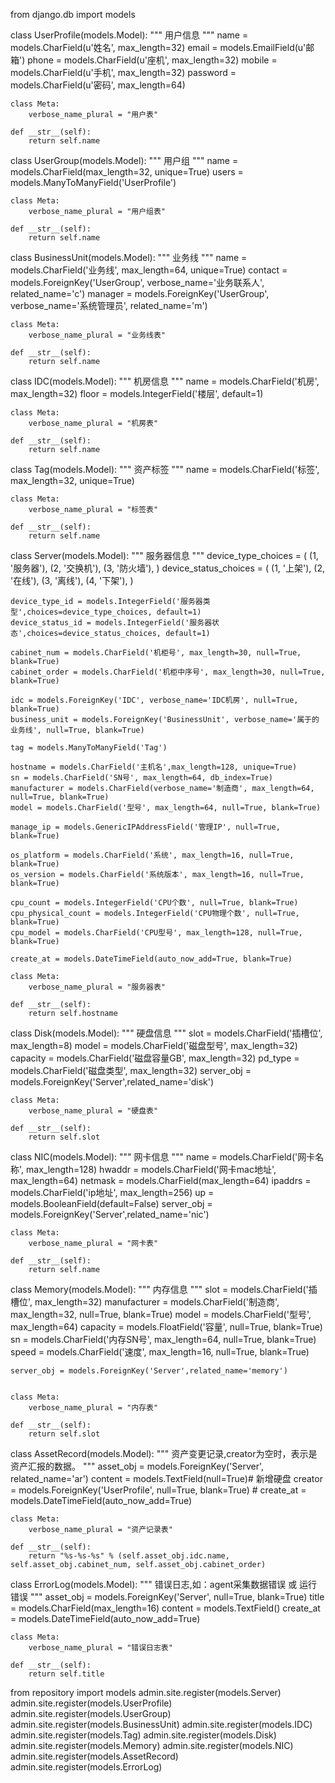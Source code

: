 from django.db import models

class UserProfile(models.Model):
    """
    用户信息
    """
    name = models.CharField(u'姓名', max_length=32)
    email = models.EmailField(u'邮箱')
    phone = models.CharField(u'座机', max_length=32)
    mobile = models.CharField(u'手机', max_length=32)
    password = models.CharField(u'密码', max_length=64)

    class Meta:
        verbose_name_plural = "用户表"

    def __str__(self):
        return self.name



class UserGroup(models.Model):
    """
    用户组
    """
    name = models.CharField(max_length=32, unique=True)
    users = models.ManyToManyField('UserProfile')

    class Meta:
        verbose_name_plural = "用户组表"

    def __str__(self):
        return self.name


class BusinessUnit(models.Model):
    """
    业务线
    """
    name = models.CharField('业务线', max_length=64, unique=True)
    contact = models.ForeignKey('UserGroup', verbose_name='业务联系人', related_name='c')
    manager = models.ForeignKey('UserGroup', verbose_name='系统管理员', related_name='m')

    class Meta:
        verbose_name_plural = "业务线表"

    def __str__(self):
        return self.name


class IDC(models.Model):
    """
    机房信息
    """
    name = models.CharField('机房', max_length=32)
    floor = models.IntegerField('楼层', default=1)

    class Meta:
        verbose_name_plural = "机房表"

    def __str__(self):
        return self.name


class Tag(models.Model):
    """
    资产标签
    """
    name = models.CharField('标签', max_length=32, unique=True)

    class Meta:
        verbose_name_plural = "标签表"

    def __str__(self):
        return self.name



class Server(models.Model):
    """
    服务器信息
    """
    device_type_choices = (
        (1, '服务器'),
        (2, '交换机'),
        (3, '防火墙'),
    )
    device_status_choices = (
        (1, '上架'),
        (2, '在线'),
        (3, '离线'),
        (4, '下架'),
    )

    device_type_id = models.IntegerField('服务器类型',choices=device_type_choices, default=1)
    device_status_id = models.IntegerField('服务器状态',choices=device_status_choices, default=1)

    cabinet_num = models.CharField('机柜号', max_length=30, null=True, blank=True)
    cabinet_order = models.CharField('机柜中序号', max_length=30, null=True, blank=True)

    idc = models.ForeignKey('IDC', verbose_name='IDC机房', null=True, blank=True)
    business_unit = models.ForeignKey('BusinessUnit', verbose_name='属于的业务线', null=True, blank=True)

    tag = models.ManyToManyField('Tag')

    hostname = models.CharField('主机名',max_length=128, unique=True)
    sn = models.CharField('SN号', max_length=64, db_index=True)
    manufacturer = models.CharField(verbose_name='制造商', max_length=64, null=True, blank=True)
    model = models.CharField('型号', max_length=64, null=True, blank=True)

    manage_ip = models.GenericIPAddressField('管理IP', null=True, blank=True)

    os_platform = models.CharField('系统', max_length=16, null=True, blank=True)
    os_version = models.CharField('系统版本', max_length=16, null=True, blank=True)

    cpu_count = models.IntegerField('CPU个数', null=True, blank=True)
    cpu_physical_count = models.IntegerField('CPU物理个数', null=True, blank=True)
    cpu_model = models.CharField('CPU型号', max_length=128, null=True, blank=True)

    create_at = models.DateTimeField(auto_now_add=True, blank=True)

    class Meta:
        verbose_name_plural = "服务器表"

    def __str__(self):
        return self.hostname


class Disk(models.Model):
    """
    硬盘信息
    """
    slot = models.CharField('插槽位', max_length=8)
    model = models.CharField('磁盘型号', max_length=32)
    capacity = models.CharField('磁盘容量GB', max_length=32)
    pd_type = models.CharField('磁盘类型', max_length=32)
    server_obj = models.ForeignKey('Server',related_name='disk')

    class Meta:
        verbose_name_plural = "硬盘表"

    def __str__(self):
        return self.slot


class NIC(models.Model):
    """
    网卡信息
    """
    name = models.CharField('网卡名称', max_length=128)
    hwaddr = models.CharField('网卡mac地址', max_length=64)
    netmask = models.CharField(max_length=64)
    ipaddrs = models.CharField('ip地址', max_length=256)
    up = models.BooleanField(default=False)
    server_obj = models.ForeignKey('Server',related_name='nic')


    class Meta:
        verbose_name_plural = "网卡表"

    def __str__(self):
        return self.name


class Memory(models.Model):
    """
    内存信息
    """
    slot = models.CharField('插槽位', max_length=32)
    manufacturer = models.CharField('制造商', max_length=32, null=True, blank=True)
    model = models.CharField('型号', max_length=64)
    capacity = models.FloatField('容量', null=True, blank=True)
    sn = models.CharField('内存SN号', max_length=64, null=True, blank=True)
    speed = models.CharField('速度', max_length=16, null=True, blank=True)

    server_obj = models.ForeignKey('Server',related_name='memory')


    class Meta:
        verbose_name_plural = "内存表"

    def __str__(self):
        return self.slot

class AssetRecord(models.Model):
    """
    资产变更记录,creator为空时，表示是资产汇报的数据。
    """
    asset_obj = models.ForeignKey('Server', related_name='ar')
    content = models.TextField(null=True)# 新增硬盘
    creator = models.ForeignKey('UserProfile', null=True, blank=True) #
    create_at = models.DateTimeField(auto_now_add=True)


    class Meta:
        verbose_name_plural = "资产记录表"

    def __str__(self):
        return "%s-%s-%s" % (self.asset_obj.idc.name, self.asset_obj.cabinet_num, self.asset_obj.cabinet_order)


class ErrorLog(models.Model):
    """
    错误日志,如：agent采集数据错误 或 运行错误
    """
    asset_obj = models.ForeignKey('Server', null=True, blank=True)
    title = models.CharField(max_length=16)
    content = models.TextField()
    create_at = models.DateTimeField(auto_now_add=True)

    class Meta:
        verbose_name_plural = "错误日志表"

    def __str__(self):
        return self.title







from repository import models
admin.site.register(models.Server)
admin.site.register(models.UserProfile)
admin.site.register(models.UserGroup)
admin.site.register(models.BusinessUnit)
admin.site.register(models.IDC)
admin.site.register(models.Tag)
admin.site.register(models.Disk)
admin.site.register(models.Memory)
admin.site.register(models.NIC)
admin.site.register(models.AssetRecord)
admin.site.register(models.ErrorLog)





